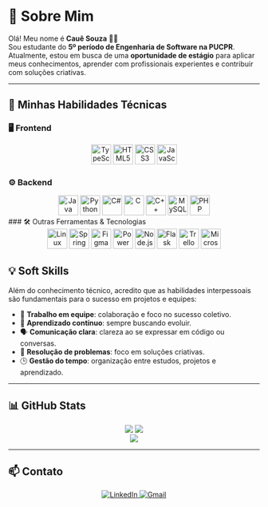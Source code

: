 # 👋 Sobre Mim

Olá! Meu nome é **Cauê Souza** 👨‍💻  
Sou estudante do **5º período de Engenharia de Software na PUCPR**.  
Atualmente, estou em busca de uma **oportunidade de estágio** para aplicar meus conhecimentos, aprender com profissionais experientes e contribuir com soluções criativas.

---

## 🚀 Minhas Habilidades Técnicas

### 🖥️ Frontend
<div align="center">
  <img src="https://profilinator.rishav.dev/skills-assets/typescript-original.svg" alt="TypeScript" height="40"/>
  <img src="https://profilinator.rishav.dev/skills-assets/html5-original-wordmark.svg" alt="HTML5" height="40"/>
  <img src="https://profilinator.rishav.dev/skills-assets/css3-original-wordmark.svg" alt="CSS3" height="40"/>
  <img src="https://profilinator.rishav.dev/skills-assets/javascript-original.svg" alt="JavaScript" height="40"/>
</div>

### ⚙️ Backend
<div align="center">
  <img src="https://profilinator.rishav.dev/skills-assets/java-original-wordmark.svg" alt="Java" height="40"/>
  <img src="https://profilinator.rishav.dev/skills-assets/python-original.svg" alt="Python" height="40"/>
  <img src="https://profilinator.rishav.dev/skills-assets/csharp-original.svg" alt="C#" height="40"/>
  <img src="https://profilinator.rishav.dev/skills-assets/c-original.svg" alt="C" height="40"/>
  <img src="https://profilinator.rishav.dev/skills-assets/cplusplus-original.svg" alt="C++" height="40"/>
  <img src="https://profilinator.rishav.dev/skills-assets/mysql-original-wordmark.svg" alt="MySQL" height="40"/>
  <img src="https://profilinator.rishav.dev/skills-assets/php-original.svg" alt="PHP" height="40"/>
</div>
### 🛠️ Outras Ferramentas & Tecnologias
<div align="center">
  <img src="https://profilinator.rishav.dev/skills-assets/linux-original.svg" alt="Linux" height="40"/>
  <img src="https://profilinator.rishav.dev/skills-assets/springio-icon.svg" alt="Spring" height="40"/>
  <img src="https://profilinator.rishav.dev/skills-assets/figma-icon.svg" alt="Figma" height="40"/>
  <img src="https://profilinator.rishav.dev/skills-assets/powerbi.png" alt="Power BI" height="40"/>
  <img src="https://profilinator.rishav.dev/skills-assets/nodejs-original-wordmark.svg" alt="Node.js" height="40"/>
  <img src="https://profilinator.rishav.dev/skills-assets/flask.png" alt="Flask" height="40"/>
  <img src="https://cdn.jsdelivr.net/gh/devicons/devicon/icons/trello/trello-plain.svg" alt="Trello" height="40"/>
  <img src="https://cdn.jsdelivr.net/gh/devicons/devicon/icons/excel/excel-original.svg" alt="Microsoft Excel" height="40"/>
</div>




## 💡 Soft Skills

Além do conhecimento técnico, acredito que as habilidades interpessoais são fundamentais para o sucesso em projetos e equipes:

- 🤝 **Trabalho em equipe**: colaboração e foco no sucesso coletivo.
- 🧠 **Aprendizado contínuo**: sempre buscando evoluir.
- 🗣️ **Comunicação clara**: clareza ao se expressar em código ou conversas.
- 🧩 **Resolução de problemas**: foco em soluções criativas.
- 🕒 **Gestão do tempo**: organização entre estudos, projetos e aprendizado.

---

## 📊 GitHub Stats

<div align="center">
  <img src="https://github-readme-stats.vercel.app/api?username=cauekssouza&show_icons=true&count_private=true&hide_border=true" />
  <img src="https://github-readme-stats.vercel.app/api/top-langs/?username=cauekssouza&langs_count=8&layout=compact" />
</div>

<div align="center">
  <img src="https://github-readme-stats.vercel.app/api/wakatime?username=ffflabs" />
</div>

---

## 📫 Contato

<div align="center">
  <a href="https://www.linkedin.com/in/cauekssouza" target="_blank">
    <img src="https://img.shields.io/badge/LinkedIn-%230077B5.svg?style=for-the-badge&logo=linkedin&logoColor=white" alt="LinkedIn">
  </a>
  <a href="mailto:cauekssouza@gmail.com" target="_blank">
    <img src="https://img.shields.io/badge/Gmail-D14836?style=for-the-badge&logo=gmail&logoColor=white" alt="Gmail">
  </a>
</div>

